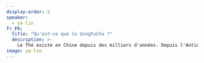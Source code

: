 ```yaml
---
display-order: 2
speaker:
  - ya-lin
fr_FR:
  title: "Qu’est-ce que le GongFuCha ?"
  description: >-
    Le Thé existe en Chine depuis des milliers d'années. Depuis l'Antiquité, les guérisseurs l'ont étudié et les poètes ont écrit à son sujet. À certains moments, la cérémonie du thé chinoise était même la partie centrale de l'empire chinois, cependant, il a fallu des décennies pour que l'art du GongFuCha se développe pleinement dans ce que nous connaissons aujourd'hui. Il existe encore beaucoup d'interprétations, Ya Lin vous propose de découvrir et d'explorer les secrets de cette tradition.
image: ya-lin
---
```

